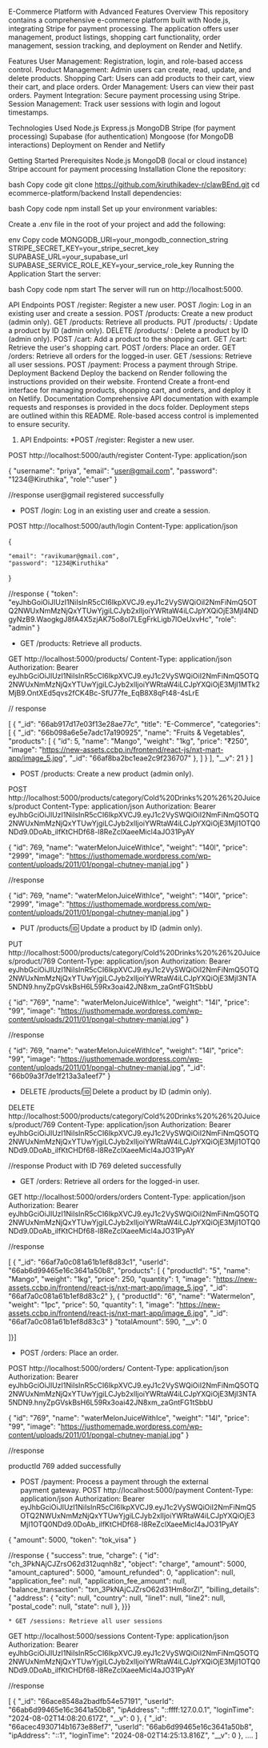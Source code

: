 E-Commerce Platform with Advanced Features
Overview
This repository contains a comprehensive e-commerce platform built with Node.js, integrating Stripe for payment processing. The application offers user management, product listings, shopping cart functionality, order management, session tracking, and deployment on Render and Netlify.

Features
User Management: Registration, login, and role-based access control.
Product Management: Admin users can create, read, update, and delete products.
Shopping Cart: Users can add products to their cart, view their cart, and place orders.
Order Management: Users can view their past orders.
Payment Integration: Secure payment processing using Stripe.
Session Management: Track user sessions with login and logout timestamps.

Technologies Used
Node.js
Express.js
MongoDB
Stripe (for payment processing)
Supabase (for authentication)
Mongoose (for MongoDB interactions)
Deployment on Render and Netlify

Getting Started
Prerequisites
Node.js
MongoDB (local or cloud instance)
Stripe account for payment processing
Installation
Clone the repository:

bash
Copy code
git clone https://github.com/kiruthikadev-r/clawBEnd.git
cd ecommerce-platform/backend
Install dependencies:

bash
Copy code
npm install
Set up your environment variables:

Create a .env file in the root of your project and add the following:

env
Copy code
MONGODB_URI=your_mongodb_connection_string
STRIPE_SECRET_KEY=your_stripe_secret_key
SUPABASE_URL=your_supabase_url
SUPABASE_SERVICE_ROLE_KEY=your_service_role_key
Running the Application
Start the server:

bash
Copy code
npm start
The server will run on http://localhost:5000.

API Endpoints
POST /register: Register a new user.
POST /login: Log in an existing user and create a session.
POST /products: Create a new product (admin only).
GET /products: Retrieve all products.
PUT /products/
: Update a product by ID (admin only).
DELETE /products/
: Delete a product by ID (admin only).
POST /cart: Add a product to the shopping cart.
GET /cart: Retrieve the user's shopping cart.
POST /orders: Place an order.
GET /orders: Retrieve all orders for the logged-in user.
GET /sessions: Retrieve all user sessions.
POST /payment: Process a payment through Stripe.
Deployment
Backend
Deploy the backend on Render following the instructions provided on their website.
Frontend
Create a front-end interface for managing products, shopping cart, and orders, and deploy it on Netlify.
Documentation
Comprehensive API documentation with example requests and responses is provided in the docs folder.
Deployment steps are outlined within this README.
Role-based access control is implemented to ensure security.


1. API Endpoints:
*POST /register: Register a new user.

POST http://localhost:5000/auth/register
Content-Type: application/json

{
    "username": "priya",
    "email": "user@gmail.com",
    "password": "1234@Kiruthika",
    "role":"user"
}

//response
user@gmail registered successfully

* POST /login: Log in an existing user and create a session.

POST http://localhost:5000/auth/login
Content-Type: application/json

{
    
    "email": "ravikumar@gmail.com",
    "password": "1234@Kiruthika"
    
}

//response
{
    "token": "eyJhbGoiOiJIUzI1NiIsInR5cCI6IkpXVCJ9.eyJ1c2VySWQiOiI2NmFiNmQ5OTQ2NWUxNmMzNjQxYTUwYjgiLCJyb2xlIjoiYWRtaW4iLCJpYXQiOjE3MjI4NDgyNzB9.WaogkgJ8fA4X5zjAK75o8oI7LEgFrkLigb7lOeUxvHc",
    "role": "admin"
  }


  * GET /products: Retrieve all products.

  GET http://localhost:5000/products/
  Content-Type: application/json
  Authorization: Bearer eyJhbGciOiJIUzI1NiIsInR5cCI6IkpXVCJ9.eyJ1c2VySWQiOiI2NmFiNmQ5OTQ2NWUxNmMzNjQxYTUwYjgiLCJyb2xlIjoiYWRtaW4iLCJpYXQiOjE3MjI1MTk2MjB9.OntXEd5qvs2fCK4Bc-SfU77fe_EqB8X8qFt48-4sLrE
  
//   response

[
    {
      "_id": "66ab917d17e03f13e28ae77c",
      "title": "E-Commerce",
      "categories": [
        {
          "_id": "66b098a6e5e7adc17a190925",
          "name": "Fruits & Vegetables",
          "products": [
            {
              "id": 5,
              "name": "Mango",
              "weight": "1kg",
              "price": "₹250",
              "image": "https://new-assets.ccbp.in/frontend/react-js/nxt-mart-app/image_5.jpg",
              "_id": "66af8ba2bc1eae2c9f236707"
            },
        ]
    }
  ],
  "__v": 21
}
]


* POST /products: Create a new product (admin only).

POST http://localhost:5000/products/category/Cold%20Drinks%20%26%20Juices/product
Content-Type: application/json
Authorization: Bearer eyJhbGciOiJIUzI1NiIsInR5cCI6IkpXVCJ9.eyJ1c2VySWQiOiI2NmFiNmQ5OTQ2NWUxNmMzNjQxYTUwYjgiLCJyb2xlIjoiYWRtaW4iLCJpYXQiOjE3MjI1OTQ0NDd9.0DoAb_ilfKtCHDf68-l8ReZclXaeeMicl4aJO31PyAY

{
    "id": 769,
    "name": "waterMelonJuiceWithIce",
    "weight": "140l",
    "price": "2999",
    "image": "https://justhomemade.wordpress.com/wp-content/uploads/2011/01/pongal-chutney-manjal.jpg"
  }

  //response

  {
    "id": 769,
    "name": "waterMelonJuiceWithIce",
    "weight": "140l",
    "price": "2999",
    "image": "https://justhomemade.wordpress.com/wp-content/uploads/2011/01/pongal-chutney-manjal.jpg"
  }


  * PUT /products/:id: Update a product by ID (admin only).

  PUT http://localhost:5000/products/category/Cold%20Drinks%20%26%20Juices/product/769
  Content-Type: application/json
  Authorization: Bearer eyJhbGciOiJIUzI1NiIsInR5cCI6IkpXVCJ9.eyJ1c2VySWQiOiI2NmFiNmQ5OTQ2NWUxNmMzNjQxYTUwYjgiLCJyb2xlIjoiYWRtaW4iLCJpYXQiOjE3MjI3NTA5NDN9.hnyZpGVskBsH6L59Rx3oai42JN8xm_zaGntFG1tSbbU
  
  {
      "id": "769",
      "name": "waterMelonJuiceWithIce",
      "weight": "14l",
      "price": "99",
      "image": "https://justhomemade.wordpress.com/wp-content/uploads/2011/01/pongal-chutney-manjal.jpg"
    }
  
//response

{
    "id": 769,
    "name": "waterMelonJuiceWithIce",
    "weight": "14l",
    "price": "99",
    "image": "https://justhomemade.wordpress.com/wp-content/uploads/2011/01/pongal-chutney-manjal.jpg",
    "_id": "66b09a3f7de1f213a3a1eef7"
  }

  * DELETE /products/:id: Delete a product by ID (admin only).

DELETE http://localhost:5000/products/category/Cold%20Drinks%20%26%20Juices/product/769
Content-Type: application/json
Authorization: Bearer eyJhbGciOiJIUzI1NiIsInR5cCI6IkpXVCJ9.eyJ1c2VySWQiOiI2NmFiNmQ5OTQ2NWUxNmMzNjQxYTUwYjgiLCJyb2xlIjoiYWRtaW4iLCJpYXQiOjE3MjI1OTQ0NDd9.0DoAb_ilfKtCHDf68-l8ReZclXaeeMicl4aJO31PyAY

//response
  Product with ID 769 deleted successfully



  * GET /orders: Retrieve all orders for the logged-in user.

GET  http://localhost:5000/orders/orders
Content-Type: application/json
Authorization: Bearer eyJhbGciOiJIUzI1NiIsInR5cCI6IkpXVCJ9.eyJ1c2VySWQiOiI2NmFiNmQ5OTQ2NWUxNmMzNjQxYTUwYjgiLCJyb2xlIjoiYWRtaW4iLCJpYXQiOjE3MjI1OTQ0NDd9.0DoAb_ilfKtCHDf68-l8ReZclXaeeMicl4aJO31PyAY


//response

[
    {
      "_id": "66af7a0c081a61b1ef8d83c1",
      "userId": "66ab6d99465e16c3641a50b8",
      "products": [
        {
          "productId": "5",
          "name": "Mango",
          "weight": "1kg",
          "price": 250,
          "quantity": 1,
          "image": "https://new-assets.ccbp.in/frontend/react-js/nxt-mart-app/image_5.jpg",
          "_id": "66af7a0c081a61b1ef8d83c2"
        },
        {
          "productId": "6",
          "name": "Watermelon",
          "weight": "1pc",
          "price": 50,
          "quantity": 1,
          "image": "https://new-assets.ccbp.in/frontend/react-js/nxt-mart-app/image_6.jpg",
          "_id": "66af7a0c081a61b1ef8d83c3"
        }
        "totalAmount": 590,
    "__v": 0
  
]}]


* POST /orders: Place an order.


POST http://localhost:5000/orders/
Content-Type: application/json
Authorization: Bearer eyJhbGciOiJIUzI1NiIsInR5cCI6IkpXVCJ9.eyJ1c2VySWQiOiI2NmFiNmQ5OTQ2NWUxNmMzNjQxYTUwYjgiLCJyb2xlIjoiYWRtaW4iLCJpYXQiOjE3MjI3NTA5NDN9.hnyZpGVskBsH6L59Rx3oai42JN8xm_zaGntFG1tSbbU

{
    "id": "769",
    "name": "waterMelonJuiceWithIce",
    "weight": "14l",
    "price": "99",
    "image": "https://justhomemade.wordpress.com/wp-content/uploads/2011/01/pongal-chutney-manjal.jpg"
  }

  //response

  productId 769 added successfully


* POST /payment: Process a payment through the external payment gateway.
POST http://localhost:5000/payment
Content-Type: application/json
Authorization: Bearer eyJhbGciOiJIUzI1NiIsInR5cCI6IkpXVCJ9.eyJ1c2VySWQiOiI2NmFiNmQ5OTQ2NWUxNmMzNjQxYTUwYjgiLCJyb2xlIjoiYWRtaW4iLCJpYXQiOjE3MjI1OTQ0NDd9.0DoAb_ilfKtCHDf68-l8ReZclXaeeMicl4aJO31PyAY

{
  "amount": 5000,
  "token": "tok_visa" 
  }

  //response
  {
    "success": true,
    "charge": {
      "id": "ch_3PkNAjCJZrsO62d312uqnh8z",
      "object": "charge",
      "amount": 5000,
      "amount_captured": 5000,
      "amount_refunded": 0,
      "application": null,
      "application_fee": null,
      "application_fee_amount": null,
      "balance_transaction": "txn_3PkNAjCJZrsO62d31Hm8orZl",
      "billing_details": {
        "address": {
          "city": null,
          "country": null,
          "line1": null,
          "line2": null,
          "postal_code": null,
          "state": null
        },
    }}}

    * GET /sessions: Retrieve all user sessions
GET http://localhost:5000/sessions
Content-Type: application/json
Authorization: Bearer eyJhbGciOiJIUzI1NiIsInR5cCI6IkpXVCJ9.eyJ1c2VySWQiOiI2NmFiNmQ5OTQ2NWUxNmMzNjQxYTUwYjgiLCJyb2xlIjoiYWRtaW4iLCJpYXQiOjE3MjI1OTQ0NDd9.0DoAb_ilfKtCHDf68-l8ReZclXaeeMicl4aJO31PyAY

//response 


[
    {
      "_id": "66ace8548a2badfb54e57191",
      "userId": "66ab6d99465e16c3641a50b8",
      "ipAddress": "::ffff:127.0.0.1",
      "loginTime": "2024-08-02T14:08:20.617Z",
      "__v": 0
    },
    {
      "_id": "66acec4930714b1673e88ef7",
      "userId": "66ab6d99465e16c3641a50b8",
      "ipAddress": "::1",
      "loginTime": "2024-08-02T14:25:13.816Z",
      "__v": 0
    }, ....
  ]




